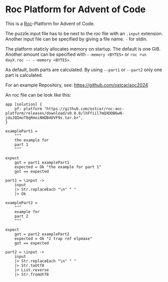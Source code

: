 # Roc Platform for Advent of Code

This is a [Roc](https://www.roc-lang.org/)-Platform for Advent of Code.

The puzzle input file has to be next to the roc file with an `.input` extension.
Another input file can be specified by giving a file name. `-` for stdin.

The platform staticly allocates memory on startup. The default is one GiB.
Another amount can be specified with `--memory <BYTES>` or `roc run dayX.roc -- --memory <BYTES>`.

As default, both parts are calculated. By using `--part1` or `--part2` only one
part is calculated.

For an example Repository, see: https://github.com/ostcar/aoc2024

An roc file can be look like this:

```roc
app [solution] {
    pf: platform "https://github.com/ostcar/roc-aoc-platform/releases/download/v0.0.8/lhFfiil7mQXDOB6wN-jduJQImoT8qRmoiNHDB4DVF9s.tar.br",
}

examplePart1 =
    """
    the example for
    part 1
    """

expect
    got = part1 examplePart1
    expected = Ok "the example for part 1"
    got == expected

part1 = \input ->
    input
    |> Str.replaceEach "\n" " "
    |> Ok

examplePart2 =
    """
    example for
    part 2
    """

expect
    got = part2 examplePart2
    expected = Ok "2 trap rof elpmaxe"
    got == expected

part2 = \input ->
    input
    |> Str.replaceEach "\n" " "
    |> Str.toUtf8
    |> List.reverse
    |> Str.fromUtf8
```
